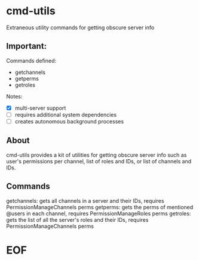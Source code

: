 # cmd-utils
Extraneous utility commands for getting obscure server info

## Important:

Commands defined:
- getchannels
- getperms
- getroles

Notes:
- [x] multi-server support
- [ ] requires additional system dependencies
- [ ] creates autonomous background processes

## About

cmd-utils provides a kit of utilities for getting obscure server info
such as user's permissions per channel, list of roles and IDs, or list
of channels and IDs.

## Commands

getchannels: gets all channels in a server and their IDs, requires 
PermissionManageChannels perms
getperms: gets the perms of mentioned @users in each channel, requires 
PermissionManageRoles perms
getroles: gets the list of all the server's roles and their IDs,
requires PermissionManageChannels perms

# EOF
